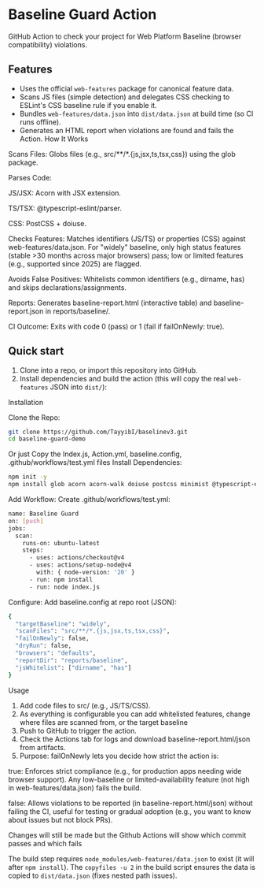 
# Baseline Guard Action

GitHub Action to check your project for Web Platform Baseline (browser compatibility) violations.

## Features
- Uses the official `web-features` package for canonical feature data.
- Scans JS files (simple detection) and delegates CSS checking to ESLint's CSS baseline rule if you enable it.
- Bundles `web-features/data.json` into `dist/data.json` at build time (so CI runs offline).
- Generates an HTML report when violations are found and fails the Action.
How It Works

Scans Files: Globs files (e.g., src/**/*.{js,jsx,ts,tsx,css}) using the glob package.

Parses Code:

JS/JSX: Acorn with JSX extension.

TS/TSX: @typescript-eslint/parser.

CSS: PostCSS + doiuse.

Checks Features: Matches identifiers (JS/TS) or properties (CSS) against web-features/data.json. For "widely" baseline, only high status features (stable >30 months across major browsers) pass; low or limited features (e.g., supported since 2025) are flagged.

Avoids False Positives: Whitelists common identifiers (e.g., dirname, has) and skips declarations/assignments.

Reports: Generates baseline-report.html (interactive table) and baseline-report.json in reports/baseline/.

CI Outcome: Exits with code 0 (pass) or 1 (fail if failOnNewly: true).

## Quick start

1. Clone into a repo, or import this repository into GitHub.
2. Install dependencies and build the action (this will copy the real `web-features` JSON into `dist/`):

Installation

Clone the Repo:
```bash
git clone https://github.com/TayyibI/baselinev3.git
cd baseline-guard-demo
```
Or just Copy the Index.js, Action.yml, baseline.config, .github/workflows/test.yml files
Install Dependencies:
```bash
npm init -y
npm install glob acorn acorn-walk doiuse postcss minimist @typescript-eslint/parser acorn-jsx
```


Add Workflow: Create .github/workflows/test.yml:
```bash
name: Baseline Guard
on: [push]
jobs:
  scan:
    runs-on: ubuntu-latest
    steps:
      - uses: actions/checkout@v4
      - uses: actions/setup-node@v4
        with: { node-version: '20' }
      - run: npm install
      - run: node index.js
```


Configure: Add baseline.config at repo root (JSON):
```bash
{
  "targetBaseline": "widely",
  "scanFiles": "src/**/*.{js,jsx,ts,tsx,css}",
  "failOnNewly": false,
  "dryRun": false,
  "browsers": "defaults",
  "reportDir": "reports/baseline",
  "jsWhitelist": ["dirname", "has"]
}
```
Usage

1. Add code files to src/ (e.g., JS/TS/CSS).
2. As everything is configurable you can add whitelisted features, change where files are scanned from, or the target baseline
3. Push to GitHub to trigger the action.
4. Check the Actions tab for logs and download baseline-report.html/json from artifacts.
5. Purpose: failOnNewly lets you decide how strict the action is:

true: Enforces strict compliance (e.g., for production apps needing wide browser support). Any low-baseline or limited-availability feature (not high in web-features/data.json) fails the build.

false: Allows violations to be reported (in baseline-report.html/json) without failing the CI, useful for testing or gradual adoption (e.g., you want to know about issues but not block PRs).

Changes will still be made but the Github Actions will show which commit passes and which fails

The build step requires `node_modules/web-features/data.json` to exist (it will after `npm install`). The `copyfiles -u 2` in the build script ensures the data is copied to `dist/data.json` (fixes nested path issues).



